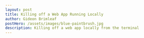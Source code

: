 ```yaml
---
layout: post
title: Killing off a Web App Running Locally
author: Gideon Brimleaf
postHero: /assets/images/blue-paintbrush.jpg
description: Killing off a web app locally from the terminal
---
```


